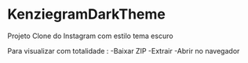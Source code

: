 # KenziegramDarkTheme
Projeto Clone do Instagram com estilo tema escuro

Para visualizar com totalidade :
-Baixar ZIP
-Extrair
-Abrir no navegador
